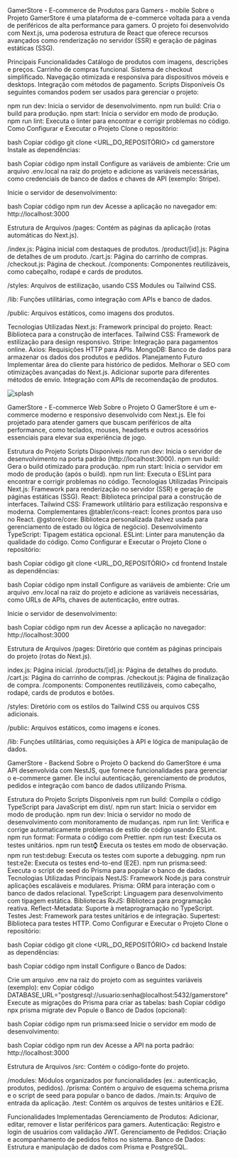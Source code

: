 GamerStore - E-commerce de Produtos para Gamers - mobile
Sobre o Projeto
GamerStore é uma plataforma de e-commerce voltada para a venda de periféricos de alta performance para gamers. O projeto foi desenvolvido com Next.js, uma poderosa estrutura de React que oferece recursos avançados como renderização no servidor (SSR) e geração de páginas estáticas (SSG).

Principais Funcionalidades
Catálogo de produtos com imagens, descrições e preços.
Carrinho de compras funcional.
Sistema de checkout simplificado.
Navegação otimizada e responsiva para dispositivos móveis e desktops.
Integração com métodos de pagamento.
Scripts Disponíveis
Os seguintes comandos podem ser usados para gerenciar o projeto:

npm run dev: Inicia o servidor de desenvolvimento.
npm run build: Cria o build para produção.
npm start: Inicia o servidor em modo de produção.
npm run lint: Executa o linter para encontrar e corrigir problemas no código.
Como Configurar e Executar o Projeto
Clone o repositório:

bash
Copiar código
git clone <URL_DO_REPOSITÓRIO>
cd gamerstore
Instale as dependências:

bash
Copiar código
npm install
Configure as variáveis de ambiente: Crie um arquivo .env.local na raiz do projeto e adicione as variáveis necessárias, como credenciais de banco de dados e chaves de API (exemplo: Stripe).

Inicie o servidor de desenvolvimento:

bash
Copiar código
npm run dev
Acesse a aplicação no navegador em:
http://localhost:3000

Estrutura de Arquivos
/pages:
Contém as páginas da aplicação (rotas automáticas do Next.js).

/index.js: Página inicial com destaques de produtos.
/product/[id].js: Página de detalhes de um produto.
/cart.js: Página do carrinho de compras.
/checkout.js: Página de checkout.
/components:
Componentes reutilizáveis, como cabeçalho, rodapé e cards de produtos.

/styles:
Arquivos de estilização, usando CSS Modules ou Tailwind CSS.

/lib:
Funções utilitárias, como integração com APIs e banco de dados.

/public:
Arquivos estáticos, como imagens dos produtos.

Tecnologias Utilizadas
Next.js: Framework principal do projeto.
React: Biblioteca para a construção de interfaces.
Tailwind CSS: Framework de estilização para design responsivo.
Stripe: Integração para pagamentos online.
Axios: Requisições HTTP para APIs.
MongoDB: Banco de dados para armazenar os dados dos produtos e pedidos.
Planejamento Futuro
Implementar área do cliente para histórico de pedidos.
Melhorar o SEO com otimizações avançadas do Next.js.
Adicionar suporte para diferentes métodos de envio.
Integração com APIs de recomendação de produtos.

![splash](https://github.com/user-attachments/assets/6363223a-8554-4554-b55a-d668ffed114e)


GamerStore - E-commerce Web
Sobre o Projeto
O GamerStore é um e-commerce moderno e responsivo desenvolvido com Next.js. Ele foi projetado para atender gamers que buscam periféricos de alta performance, como teclados, mouses, headsets e outros acessórios essenciais para elevar sua experiência de jogo.

Estrutura do Projeto
Scripts Disponíveis
npm run dev: Inicia o servidor de desenvolvimento na porta padrão (http://localhost:3000).
npm run build: Gera o build otimizado para produção.
npm run start: Inicia o servidor em modo de produção (após o build).
npm run lint: Executa o ESLint para encontrar e corrigir problemas no código.
Tecnologias Utilizadas
Principais
Next.js: Framework para renderização no servidor (SSR) e geração de páginas estáticas (SSG).
React: Biblioteca principal para a construção de interfaces.
Tailwind CSS: Framework utilitário para estilização responsiva e moderna.
Complementares
@tabler/icons-react: Ícones prontos para uso no React.
@gstore/core: Biblioteca personalizada (talvez usada para gerenciamento de estado ou lógica de negócio).
Desenvolvimento
TypeScript: Tipagem estática opcional.
ESLint: Linter para manutenção da qualidade do código.
Como Configurar e Executar o Projeto
Clone o repositório:

bash
Copiar código
git clone <URL_DO_REPOSITÓRIO>
cd frontend
Instale as dependências:

bash
Copiar código
npm install
Configure as variáveis de ambiente: Crie um arquivo .env.local na raiz do projeto e adicione as variáveis necessárias, como URLs de APIs, chaves de autenticação, entre outras.

Inicie o servidor de desenvolvimento:

bash
Copiar código
npm run dev
Acesse a aplicação no navegador: http://localhost:3000

Estrutura de Arquivos
/pages:
Diretório que contém as páginas principais do projeto (rotas do Next.js).

index.js: Página inicial.
/products/[id].js: Página de detalhes do produto.
/cart.js: Página do carrinho de compras.
/checkout.js: Página de finalização de compra.
/components:
Componentes reutilizáveis, como cabeçalho, rodapé, cards de produtos e botões.

/styles:
Diretório com os estilos do Tailwind CSS ou arquivos CSS adicionais.

/public:
Arquivos estáticos, como imagens e ícones.

/lib:
Funções utilitárias, como requisições à API e lógica de manipulação de dados.



GamerStore - Backend
Sobre o Projeto
O backend do GamerStore é uma API desenvolvida com NestJS, que fornece funcionalidades para gerenciar o e-commerce gamer. Ele inclui autenticação, gerenciamento de produtos, pedidos e integração com banco de dados utilizando Prisma.

Estrutura do Projeto
Scripts Disponíveis
npm run build: Compila o código TypeScript para JavaScript em dist/.
npm run start: Inicia o servidor em modo de produção.
npm run dev: Inicia o servidor no modo de desenvolvimento com monitoramento de mudanças.
npm run lint: Verifica e corrige automaticamente problemas de estilo de código usando ESLint.
npm run format: Formata o código com Prettier.
npm run test: Executa os testes unitários.
npm run test:watch: Executa os testes em modo de observação.
npm run test:debug: Executa os testes com suporte a debugging.
npm run test:e2e: Executa os testes end-to-end (E2E).
npm run prisma:seed: Executa o script de seed do Prisma para popular o banco de dados.
Tecnologias Utilizadas
Principais
NestJS: Framework Node.js para construir aplicações escaláveis e modulares.
Prisma: ORM para interação com o banco de dados relacional.
TypeScript: Linguagem para desenvolvimento com tipagem estática.
Bibliotecas
RxJS: Biblioteca para programação reativa.
Reflect-Metadata: Suporte à metaprogramação no TypeScript.
Testes
Jest: Framework para testes unitários e de integração.
Supertest: Biblioteca para testes HTTP.
Como Configurar e Executar o Projeto
Clone o repositório:

bash
Copiar código
git clone <URL_DO_REPOSITÓRIO>
cd backend
Instale as dependências:

bash
Copiar código
npm install
Configure o Banco de Dados:

Crie um arquivo .env na raiz do projeto com as seguintes variáveis (exemplo):
env
Copiar código
DATABASE_URL="postgresql://usuario:senha@localhost:5432/gamerstore"
Execute as migrações do Prisma para criar as tabelas:
bash
Copiar código
npx prisma migrate dev
Popule o Banco de Dados (opcional):

bash
Copiar código
npm run prisma:seed
Inicie o servidor em modo de desenvolvimento:

bash
Copiar código
npm run dev
Acesse a API na porta padrão: http://localhost:3000

Estrutura de Arquivos
/src: Contém o código-fonte do projeto.

/modules: Módulos organizados por funcionalidades (ex.: autenticação, produtos, pedidos).
/prisma: Contém o arquivo de esquema schema.prisma e o script de seed para popular o banco de dados.
/main.ts: Arquivo de entrada da aplicação.
/test: Contém os arquivos de testes unitários e E2E.

Funcionalidades Implementadas
Gerenciamento de Produtos: Adicionar, editar, remover e listar periféricos para gamers.
Autenticação: Registro e login de usuários com validação JWT.
Gerenciamento de Pedidos: Criação e acompanhamento de pedidos feitos no sistema.
Banco de Dados: Estrutura e manipulação de dados com Prisma e PostgreSQL.





